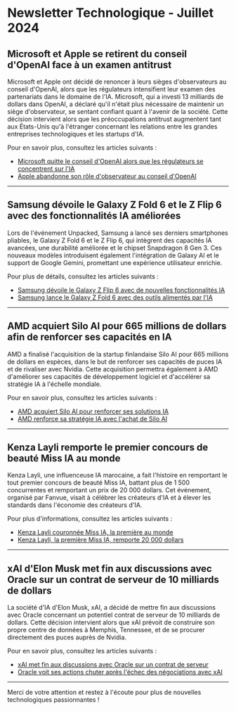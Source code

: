 # Newsletter Technologique - Juillet 2024

## Microsoft et Apple se retirent du conseil d'OpenAI face à un examen antitrust

Microsoft et Apple ont décidé de renoncer à leurs sièges d'observateurs au conseil d'OpenAI, alors que les régulateurs intensifient leur examen des partenariats dans le domaine de l'IA. Microsoft, qui a investi 13 milliards de dollars dans OpenAI, a déclaré qu'il n'était plus nécessaire de maintenir un siège d'observateur, se sentant confiant quant à l'avenir de la société. Cette décision intervient alors que les préoccupations antitrust augmentent tant aux États-Unis qu'à l'étranger concernant les relations entre les grandes entreprises technologiques et les startups d'IA.

Pour en savoir plus, consultez les articles suivants :  
- [Microsoft quitte le conseil d'OpenAI alors que les régulateurs se concentrent sur l'IA](https://www.msn.com/en-us/money/companies/microsoft-relinquishes-openai-board-seat-as-regulators-zero-in-on-ai/ar-BB1pJYeP)  
- [Apple abandonne son rôle d'observateur au conseil d'OpenAI](https://www.macrumors.com/2024/07/10/apple-drops-openai-board-observer-role/)  

---

## Samsung dévoile le Galaxy Z Fold 6 et le Z Flip 6 avec des fonctionnalités IA améliorées

Lors de l'événement Unpacked, Samsung a lancé ses derniers smartphones pliables, le Galaxy Z Fold 6 et le Z Flip 6, qui intègrent des capacités IA avancées, une durabilité améliorée et le chipset Snapdragon 8 Gen 3. Ces nouveaux modèles introduisent également l'intégration de Galaxy AI et le support de Google Gemini, promettant une expérience utilisateur enrichie.

Pour plus de détails, consultez les articles suivants :  
- [Samsung dévoile le Galaxy Z Flip 6 avec de nouvelles fonctionnalités IA](https://www.msn.com/en-in/lifestyle/shopping/samsung-unveils-galaxy-z-flip-6-with-new-ai-features-better-battery/ar-BB1pJTk7)  
- [Samsung lance le Galaxy Z Fold 6 avec des outils alimentés par l'IA](https://www.msn.com/en-gb/lifestyle/shopping/samsung-unveils-new-foldables-packed-with-ai-powered-tools/ar-BB1pK3FK)  

---

## AMD acquiert Silo AI pour 665 millions de dollars afin de renforcer ses capacités en IA

AMD a finalisé l'acquisition de la startup finlandaise Silo AI pour 665 millions de dollars en espèces, dans le but de renforcer ses capacités de puces IA et de rivaliser avec Nvidia. Cette acquisition permettra également à AMD d'améliorer ses capacités de développement logiciel et d'accélérer sa stratégie IA à l'échelle mondiale.

Pour en savoir plus, consultez les articles suivants :  
- [AMD acquiert Silo AI pour renforcer ses solutions IA](https://markets.businessinsider.com/news/stocks/amd-to-acquire-silo-ai-to-expand-enterprise-ai-solutions-globally-1033543219)  
- [AMD renforce sa stratégie IA avec l'achat de Silo AI](https://www.marketwatch.com/story/amd-boosts-its-ai-strategy-with-665-million-purchase-of-a-europe-based-ai-lab-6699b98c)  

---

## Kenza Layli remporte le premier concours de beauté Miss IA au monde

Kenza Layli, une influenceuse IA marocaine, a fait l'histoire en remportant le tout premier concours de beauté Miss IA, battant plus de 1 500 concurrentes et remportant un prix de 20 000 dollars. Cet événement, organisé par Fanvue, visait à célébrer les créateurs d'IA et à élever les standards dans l'économie des créateurs d'IA.

Pour plus d'informations, consultez les articles suivants :  
- [Kenza Layli couronnée Miss IA, la première au monde](https://www.indiaglitz.com/world-s-first-miss-ai-crowned-kenza-layli-from-morocco-tamil-news-356937)  
- [Kenza Layli, la première Miss IA, remporte 20 000 dollars](https://leadership.ng/moroccan-kenza-layli-wins-20000-in-worlds-first-ai-beauty-pageant/)  

---

## xAI d'Elon Musk met fin aux discussions avec Oracle sur un contrat de serveur de 10 milliards de dollars

La société d'IA d'Elon Musk, xAI, a décidé de mettre fin aux discussions avec Oracle concernant un potentiel contrat de serveur de 10 milliards de dollars. Cette décision intervient alors que xAI prévoit de construire son propre centre de données à Memphis, Tennessee, et de se procurer directement des puces auprès de Nvidia.

Pour en savoir plus, consultez les articles suivants :  
- [xAI met fin aux discussions avec Oracle sur un contrat de serveur](https://www.msn.com/en-us/money/companies/xai-appears-to-confirm-ended-talks-with-oracle-over-expanded-ai-chips-agreement/ar-BB1pGOPl)  
- [Oracle voit ses actions chuter après l'échec des négociations avec xAI](https://www.msn.com/en-us/money/markets/oracle-stock-plunges-as-xai-talks-fail/ar-BB1pGUrh)  

---

Merci de votre attention et restez à l'écoute pour plus de nouvelles technologiques passionnantes !